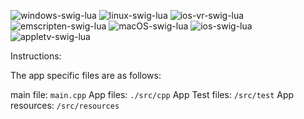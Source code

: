 ![windows-swig-lua](https://github.com/njligames/SDLSkeleton_Source/workflows/windows-swig-lua/badge.svg?branch=master)
![linux-swig-lua](https://github.com/njligames/SDLSkeleton_Source/workflows/linux-swig-lua/badge.svg?branch=master)
![ios-vr-swig-lua](https://github.com/njligames/SDLSkeleton_Source/workflows/ios-vr-swig-lua/badge.svg?branch=master)
![emscripten-swig-lua](https://github.com/njligames/SDLSkeleton_Source/workflows/emscripten-swig-lua/badge.svg?branch=master)
![macOS-swig-lua](https://github.com/njligames/SDLSkeleton_Source/workflows/macOS-swig-lua/badge.svg?branch=master)
![ios-swig-lua](https://github.com/njligames/SDLSkeleton_Source/workflows/ios-swig-lua/badge.svg?branch=master)
![appletv-swig-lua](https://github.com/njligames/SDLSkeleton_Source/workflows/appletv-swig-lua/badge.svg?branch=master)

Instructions:

The app specific files are as follows:

main file: `main.cpp`
App files: `./src/cpp`
App Test files: `/src/test`
App resources: `/src/resources`



